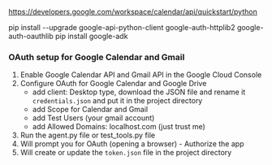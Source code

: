 
https://developers.google.com/workspace/calendar/api/quickstart/python


pip install --upgrade google-api-python-client google-auth-httplib2 google-auth-oauthlib
pip install google-adk


### OAuth setup for Google Calendar and Gmail

1. Enable Google Calendar API and Gmail API in the Google Cloud Console
2. Configure OAuth for Google Calendar and Google Drive
    - add client: Desktop type, download the JSON file and rename it `credentials.json` and put it in the project directory
    - add Scope for Calendar and Gmail
    - add Test Users (your gmail account)
    - add Allowed Domains: localhost.com (just trust me)
3. Run the agent.py file or test_tools.py file 
4. Will prompt you for OAuth (opening a browser) - Authorize the app
5. Will create or update the `token.json` file in the project directory